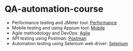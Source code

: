 # QA-automation-course
* Performance testing and JMeter tool: [Performance](https://docs.google.com/presentation/d/1EBVoZEbjdKRhaCfOjl0MyF3EhQ7lMks9/edit?usp=sharing&ouid=106017829505047848790&rtpof=true&sd=true)
* Mobile testing and using Appium tool: [Mobile](https://docs.google.com/presentation/d/1v7mI8wxQg0aOpb9ahyqknsCHtuwDNVQY/edit?usp=sharing&ouid=106017829505047848790&rtpof=true&sd=true)
* Agile methodology and DevOps: [Agile](https://docs.google.com/presentation/d/1Xp8Gwk3t2_68R70zH_HsbEgaDIe3tBQB/edit?usp=sharing&ouid=106017829505047848790&rtpof=true&sd=true)
* API testing using Postman: [Postman](https://docs.google.com/presentation/d/13VaiyuWoaBahpTIM_SQEznjeD_cenwJV/edit?usp=sharing&ouid=106017829505047848790&rtpof=true&sd=true)
* Automation testing using Selenium web driver: [Selenium](https://docs.google.com/presentation/d/1XkqUxVjcJK6JbmzYKJk-ZBg36DsnclZq/edit?usp=sharing&ouid=106017829505047848790&rtpof=true&sd=true)
